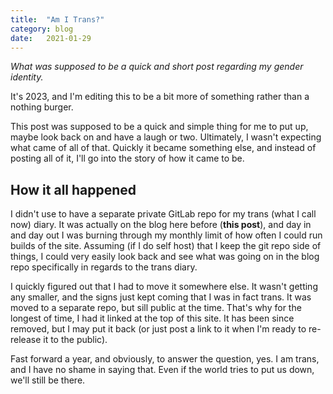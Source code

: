 ```yaml
---
title:  "Am I Trans?"
category: blog
date:   2021-01-29
---
```


*What was supposed to be a quick and short post regarding my gender identity.*

It's 2023, and I'm editing this to be a bit more of something rather than a nothing burger.

This post was supposed to be a quick and simple thing for me to put up, maybe look back on and have a laugh or two. Ultimately, I wasn't expecting what came of all of that. Quickly it became something else, and instead of posting all of it, I'll go into the story of how it came to be.

## How it all happened

I didn't use to have a separate private GitLab repo for my trans (what I call now) diary. It was actually on the blog here before (**this post**), and day in and day out I was burning through my monthly limit of how often I could run builds of the site. Assuming (if I do self host) that I keep the git repo side of things, I could very easily look back and see what was going on in the blog repo specifically in regards to the trans diary.

I quickly figured out that I had to move it somewhere else. It wasn't getting any smaller, and the signs just kept coming that I was in fact trans. It was moved to a separate repo, but sill public at the time. That's why for the longest of time, I had it linked at the top of this site. It has been since removed, but I may put it back (or just post a link to it when I'm ready to re-release it to the public).

Fast forward a year, and obviously, to answer the question, yes. I am trans, and I have no shame in saying that. Even if the world tries to put us down, we'll still be there.